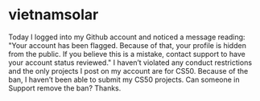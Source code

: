 # vietnamsolar
Today I logged into my Github account and noticed a message reading:  "Your account has been flagged.  Because of that, your profile is hidden from the public. If you believe this is a mistake, contact support to have your account status reviewed."  I haven’t violated any conduct restrictions and the only projects I post on my account are for CS50.  Because of the ban, I haven’t been able to submit my CS50 projects.   Can someone in Support remove the ban?  Thanks.
